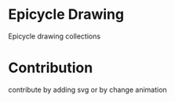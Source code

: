 # Epicycle Drawing
Epicycle drawing collections
# Contribution
contribute by adding svg or by change animation 

